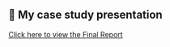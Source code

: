 ## 📄 My case study presentation

[Click here to view the Final Report](https://MananaML.github.io/licenses/Final_report.pdf)
